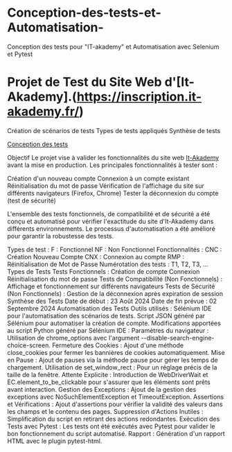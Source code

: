 # Conception-des-tests-et-Automatisation-
Conception des tests pour "IT-akademy" et Automatisation avec Selenium et Pytest
# Projet de Test du Site Web d'[It-Akademy].(https://inscription.it-akademy.fr/)
Création de scénarios de tests 
Types de tests appliqués 
Synthèse de tests 



[Conception des tests](https://docs.google.com/document/d/1o1g3CfSvPM0GjFFmtMKfW6YT3fQpt8lLYnLovWd1pS8/edit)





Objectif
Le projet vise à valider les fonctionnalités du site web [It-Akademy](https://inscription.it-akademy.fr/) avant la mise en production. Les principales fonctionnalités à tester sont :

Création d'un nouveau compte
Connexion à un compte existant
Réinitialisation du mot de passe
Vérification de l'affichage du site sur différents navigateurs (Firefox, Chrome)
Tester la déconnexion du compte (test de sécurité) 


L'ensemble des tests fonctionnels, de compatibilité et de sécurité a été conçu et automatisé pour vérifier l'exactitude du site d'It-Akademy dans différents environnements. Le processus d'automatisation a été amélioré pour garantir la robustesse des tests.


Types de test :
F : Fonctionnel
NF : Non Fonctionnel
Fonctionnalités :
CNC : Création Nouveau Compte
CNX : Connexion au compte
RMP : Réinitialisation de Mot de Passe
Numérotation des tests : T1, T2, T3, ...
Types de Tests
Tests Fonctionnels :
Création de compte
Connexion
Réinitialisation du mot de passe
Tests de Compatibilité (Non Fonctionnels) :
Affichage et fonctionnement sur différents navigateurs
Tests de Sécurité (Non Fonctionnels) :
Gestion de la déconnexion après expiration de session
Synthèse des Tests
Date de début : 23 Août 2024
Date de fin prévue : 02 Septembre 2024
Automatisation des Tests
Outils utilisés :
Sélénium IDE pour l'automatisation des scénarios de tests.
Script JSON généré par Sélénium pour automatiser la création de compte.
Modifications apportées au script Python généré par Sélénium IDE :
Paramètres du navigateur : Utilisation de chrome_options avec l'argument --disable-search-engine-choice-screen.
Fermeture des Cookies : Ajout d'une méthode close_cookies pour fermer les bannières de cookies automatiquement.
Mise en Pause : Ajout de pauses via la méthode pause pour gérer les temps de chargement.
Utilisation de set_window_rect : Pour un réglage précis de la taille de la fenêtre.
Attente Explicite : Introduction de WebDriverWait et EC.element_to_be_clickable pour s'assurer que les éléments sont prêts avant interaction.
Gestion des Exceptions : Ajout de la gestion des exceptions avec NoSuchElementException et TimeoutException.
Assertions et Vérifications : Ajout d'assertions pour vérifier la validité des valeurs dans les champs et le contenu des pages.
Suppression d'Actions Inutiles : Simplification du script en retirant des actions redondantes.
Exécution des Tests avec Pytest :
Les tests ont été exécutés avec Pytest pour valider le bon fonctionnement du script automatisé.
Rapport :
Génération d'un rapport HTML avec le plugin pytest-html.















